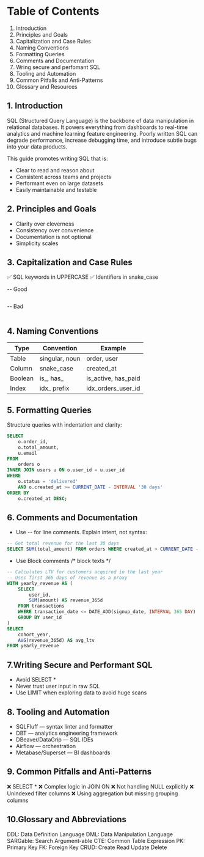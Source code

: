# Table of Contents
1. Introduction
2. Principles and Goals
3. Capitalization and Case Rules
4. Naming Conventions
5. Formatting Queries
6. Comments and Documentation
7. Wring secure and perfomant SQL
8. Tooling and Automation
9. Common Pitfalls and Anti-Patterns
10. Glossary and Resources

## 1. Introduction
SQL (Structured Query Language) is the backbone of data manipulation in relational databases. It powers everything from dashboards to real-time analytics and machine learning feature engineering. Poorly written SQL can degrade performance, increase debugging time, and introduce subtle bugs into your data products.

This guide promotes writing SQL that is:

- Clear to read and reason about
- Consistent across teams and projects
- Performant even on large datasets
- Easily maintainable and testable

## 2. Principles and Goals
- Clarity over cleverness
- Consistency over convenience
- Documentation is not optional
- Simplicity scales

## 3. Capitalization and Case Rules
✅ SQL keywords in UPPERCASE
✅ Identifiers in snake_case

-- Good
```sql SELECT user_id, full_name FROM users WHERE is_active = TRUE;
```

-- Bad
``` sql select UserID, FullName from Users where IsActive = true;
```

## 4. Naming Conventions
| Type    | Convention     | Example                  |
|---------|----------------|--------------------------|
| Table   | singular, noun | order, user              |
| Column  | snake_case     | created_at               |
| Boolean | is_, has_      | is_active, has_paid      |
| Index   | idx_ prefix    | idx_orders_user_id       |

## 5. Formatting Queries
Structure queries with indentation and clarity:
```sql
SELECT
    o.order_id,
    o.total_amount,
    u.email
FROM
    orders o
INNER JOIN users u ON o.user_id = u.user_id
WHERE
    o.status = 'delivered'
    AND o.created_at >= CURRENT_DATE - INTERVAL '30 days'
ORDER BY
    o.created_at DESC;
```

## 6. Comments and Documentation
- Use -- for line comments. Explain intent, not syntax:
```sql
-- Get total revenue for the last 30 days
SELECT SUM(total_amount) FROM orders WHERE created_at > CURRENT_DATE - INTERVAL '30 days';
```
- Use Block comments /* block texts */
```sql
-- Calculates LTV for customers acquired in the last year
-- Uses first 365 days of revenue as a proxy
WITH yearly_revenue AS (
    SELECT
        user_id,
        SUM(amount) AS revenue_365d
    FROM transactions
    WHERE transaction_date <= DATE_ADD(signup_date, INTERVAL 365 DAY)
    GROUP BY user_id
)
SELECT
    cohort_year,
    AVG(revenue_365d) AS avg_ltv
FROM yearly_revenue
```

## 7.Writing Secure and Performant SQL
- Avoid SELECT *
- Never trust user input in raw SQL
- Use LIMIT when exploring data to avoid huge scans

## 8. Tooling and Automation
- SQLFluff — syntax linter and formatter
- DBT — analytics engineering framework
- DBeaver/DataGrip — SQL IDEs
- Airflow — orchestration
- Metabase/Superset — BI dashboards

## 9. Common Pitfalls and Anti-Patterns
❌ SELECT *
❌ Complex logic in JOIN ON
❌ Not handling NULL explicitly
❌ Unindexed filter columns
❌ Using aggregation but missing grouping columns

## 10.Glossary and Abbreviations
DDL: Data Definition Language
DML: Data Manipulation Language
SARGable: Search Argument-able
CTE: Common Table Expression
PK: Primary Key
FK: Foreign Key
CRUD: Create Read Update Delete







